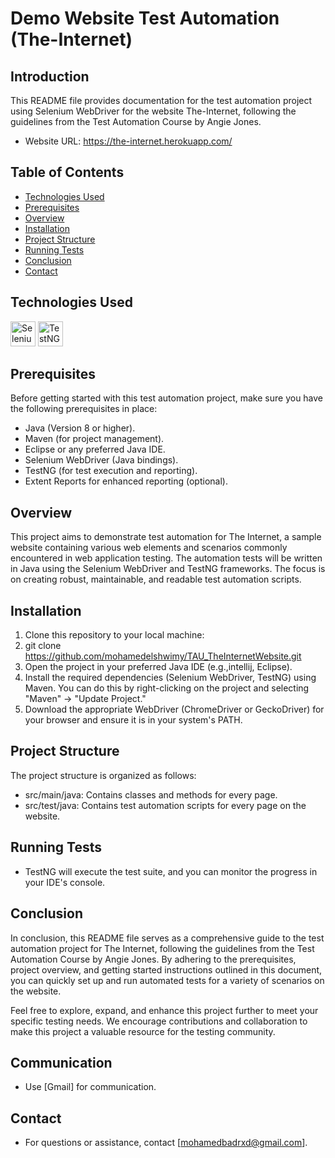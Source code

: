 # Demo Website Test Automation (The-Internet) 

## Introduction
This README file provides documentation for the test automation project using Selenium WebDriver for the website The-Internet, following the guidelines from the Test Automation Course by Angie Jones.
- Website URL: https://the-internet.herokuapp.com/

 ## Table of Contents
- [Technologies Used](#Technologies-Used)
- [Prerequisites](#Prerequisites)
- [Overview](#Overview)
- [Installation](Installation)
- [Project Structure](#Project-Structure)
- [Running Tests](#Running-Tests)
- [Conclusion](#Conclusion)
- [Contact](#Contact)

##  Technologies Used
<a href="https://selenium.dev"><img src="https://selenium.dev/images/selenium_logo_square_green.png" width="40" height="40" alt="Selenium"/></a>
<a href="https://testng.org/"><img src="https://github.com/Mochxd/TAU_InternetDemoWebsite/assets/122634626/86a31183-1950-4cf4-bbbe-c1c1d6dc2567" width="40" height="40" alt="TestNG"/></a>

## Prerequisites
Before getting started with this test automation project, make sure you have the following prerequisites in place:
- Java (Version 8 or higher).
- Maven (for project management).
- Eclipse or any preferred Java IDE.
- Selenium WebDriver (Java bindings).
- TestNG (for test execution and reporting).
- Extent Reports for enhanced reporting (optional).

## Overview

This project aims to demonstrate test automation for The Internet, a sample website containing various web elements and scenarios commonly encountered in web application testing. The automation tests will be written in Java using the Selenium WebDriver and TestNG frameworks. The focus is on creating robust, maintainable, and readable test automation scripts.

## Installation
1. Clone this repository to your local machine:
2. git clone https://github.com/mohamedelshwimy/TAU_TheInternetWebsite.git
3. Open the project in your preferred Java IDE (e.g.,intellij, Eclipse).
4. Install the required dependencies (Selenium WebDriver, TestNG) using Maven. You can do this by right-clicking on the project and selecting "Maven" -> "Update Project."
5. Download the appropriate WebDriver (ChromeDriver or GeckoDriver) for your browser and ensure it is in your system's PATH.

## Project Structure
The project structure is organized as follows:
- src/main/java: Contains classes and methods for every page.
- src/test/java: Contains test automation scripts for every page on the website.

## Running Tests
- TestNG will execute the test suite, and you can monitor the progress in your IDE's console.

## Conclusion
In conclusion, this README file serves as a comprehensive guide to the test automation project for The Internet, following the guidelines from the Test Automation Course by Angie Jones. By adhering to the prerequisites, project overview, and getting started instructions outlined in this document, you can quickly set up and run automated tests for a variety of scenarios on the website.

Feel free to explore, expand, and enhance this project further to meet your specific testing needs. We encourage contributions and collaboration to make this project a valuable resource for the testing community.

## Communication
- Use [Gmail] for communication.
  
## Contact
- For questions or assistance, contact [mohamedbadrxd@gmail.com].
